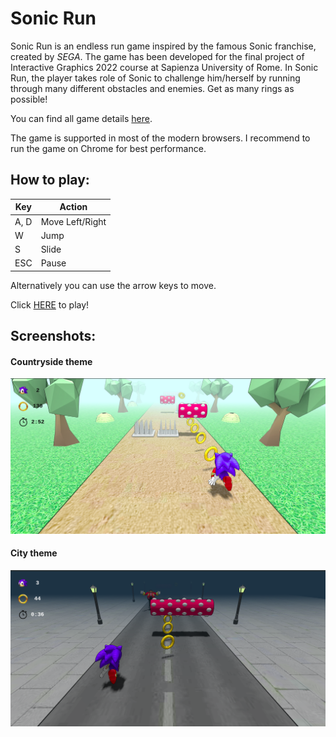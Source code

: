 # Sonic Run
Sonic Run is an endless run game inspired by the famous Sonic franchise,
created by *SEGA*. The game has been developed for the final project of Interactive Graphics 2022 course at Sapienza University of Rome. In Sonic Run,
the player takes role of Sonic to challenge him/herself by running through
many different obstacles and enemies. Get as many rings as possible!

You can find all game details [here](documentation/report.pdf). 

The game is supported in most of the modern browsers. I recommend to run the game on Chrome for best performance.

## How to play:

|Key | Action|
|----|--------|
|  A, D | Move Left/Right |
|  W | Jump |
|  S | Slide |
|  ESC | Pause |

Alternatively you can use the arrow keys to move.

Click [HERE](https://sapienzainteractivegraphicscourse.github.io/final-project-lorenzobianchi/) to play!

## Screenshots:
#### Countryside theme
![Countryside theme](https://github.com/LorenzoBianchi98/Sonic-Run/blob/master/assets/images/screenshot_cs.png)
#### City theme
![City theme](https://github.com/LorenzoBianchi98/Sonic-Run/blob/master/assets/images/screenshot_city.png)
